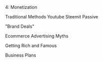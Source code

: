 4: Monetization


Traditional Methods
Youtube
Steemit
Passive

"Brand Deals"

Ecommerce
Advertising
Myths

Getting Rich and Famous

Business Plans
